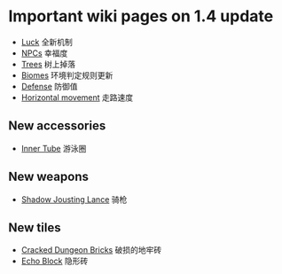 # Important wiki pages on 1.4 update
- [Luck](https://terraria.gamepedia.com/Luck) 全新机制
- [NPCs](https://terraria.gamepedia.com/NPCs) 幸福度
- [Trees](https://terraria.gamepedia.com/Trees) 树上掉落
- [Biomes](https://terraria.gamepedia.com/Biomes) 环境判定规则更新
- [Defense](https://terraria.gamepedia.com/Defense) 防御值
- [Horizontal movement](https://terraria.gamepedia.com/Player_stats#Horizontal_movement) 走路速度

## New accessories
- [Inner Tube](https://terraria.gamepedia.com/Inner_Tube) 游泳圈

## New weapons
- [Shadow Jousting Lance](https://terraria.gamepedia.com/Shadow_Jousting_Lance) 骑枪

## New tiles
- [Cracked Dungeon Bricks](https://terraria.gamepedia.com/Cracked_Dungeon_Bricks) 破损的地牢砖
- [Echo Block](https://terraria.gamepedia.com/Echo_Block) 隐形砖
